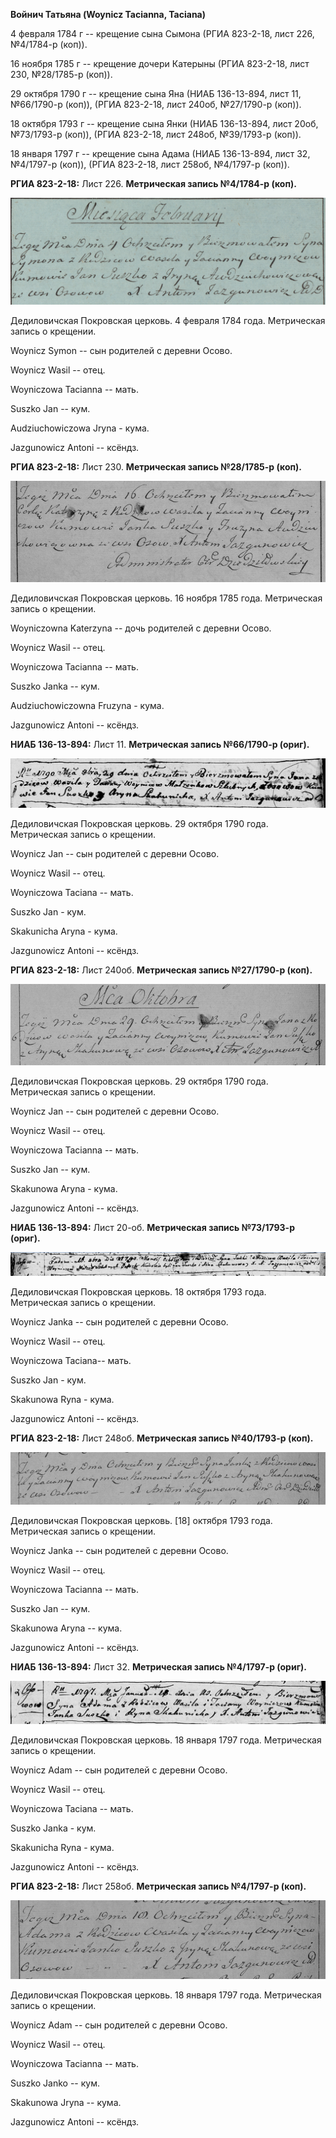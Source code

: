 **Войнич Татьяна (Woynicz Tacianna, Taciana)**

4 февраля 1784 г -- крещение сына Сымона (РГИА 823-2-18, лист 226,
№4/1784-р (коп)).

16 ноября 1785 г -- крещение дочери Катерыны (РГИА 823-2-18, лист 230,
№28/1785-р (коп)).

29 октября 1790 г -- крещение сына Яна (НИАБ 136-13-894, лист 11,
№66/1790-р (коп)), (РГИА 823-2-18, лист 240об, №27/1790-р (коп)).

18 октября 1793 г -- крещение сына Янки (НИАБ 136-13-894, лист 20об,
№73/1793-р (коп)), (РГИА 823-2-18, лист 248об, №39/1793-р (коп)).

18 января 1797 г -- крещение сына Адама (НИАБ 136-13-894, лист 32,
№4/1797-р (коп)), (РГИА 823-2-18, лист 258об, №4/1797-р (коп)).

**РГИА 823-2-18:** Лист 226. **Метрическая запись №4/1784-р (коп).**

![](./media/834fa81a05ae560e5769744c309c4cdc2260ff17.png)

Дедиловичская Покровская церковь. 4 февраля 1784 года. Метрическая
запись о крещении.

Woynicz Symon -- сын родителей с деревни Осово.

Woynicz Wasil -- отец.

Woyniczowa Tacianna -- мать.

Suszko Jan -- кум.

Audziuchowiczowa Jryna - кума.

Jazgunowicz Antoni -- ксёндз.

**РГИА 823-2-18:** Лист 230. **Метрическая запись №28/1785-р (коп).**

![](./media/bd64f9b0f291488371e254ff6d18d2862765bb4a.png)

Дедиловичская Покровская церковь. 16 ноября 1785 года. Метрическая
запись о крещении.

Woyniczowna Katerzyna -- дочь родителей с деревни Осово.

Woynicz Wasil -- отец.

Woyniczowa Tacianna -- мать.

Suszko Janka -- кум.

Audziuchowiczowna Fruzyna - кума.

Jazgunowicz Antoni -- ксёндз.

**НИАБ 136-13-894:** Лист 11. **Метрическая запись №66/1790-р (ориг).**

![](./media/67ffdc0477f7fa3db6b3b526c01ffccb5c6b8ef5.png)

Дедиловичская Покровская церковь. 29 октября 1790 года. Метрическая
запись о крещении.

Woynicz Jan -- сын родителей с деревни Осово.

Woynicz Wasil -- отец.

Woyniczowa Taciana -- мать.

Suszko Jan - кум.

Skakunicha Aryna - кума.

Jazgunowicz Antoni -- ксёндз.

**РГИА 823-2-18:** Лист 240об. **Метрическая запись №27/1790-р (коп).**

![](./media/266d9be0b9c4c14dac48a7bdc99f96472c6c39a4.png)

Дедиловичская Покровская церковь. 29 октября 1790 года. Метрическая
запись о крещении.

Woynicz Jan -- сын родителей с деревни Осово.

Woynicz Wasil -- отец.

Woyniczowa Tacianna -- мать.

Suszko Jan -- кум.

Skakunowa Aryna - кума.

Jazgunowicz Antoni -- ксёндз.

**НИАБ 136-13-894:** Лист 20-об. **Метрическая запись №73/1793-р
(ориг).**

![](./media/cd30b04d67b406e035210ccde29c1b02b4898432.png)

Дедиловичская Покровская церковь. 18 октября 1793 года. Метрическая
запись о крещении.

Woynicz Janka -- сын родителей с деревни Осовo.

Woynicz Wasil -- отец.

Woyniczowa Taсiana-- мать.

Suszko Jan - кум.

Skakunowa Ryna - кума.

Jazgunowicz Antoni -- ксёндз.

**РГИА 823-2-18:** Лист 248об. **Метрическая запись №40/1793-р (коп).**

![](./media/e24251d48d2eeec0728fc12e8e8601f01195a5b1.png)

Дедиловичская Покровская церковь. \[18\] октября 1793 года. Метрическая
запись о крещении.

Woynicz Janka -- сын родителей с деревни Осово.

Woynicz Wasil -- отец.

Woyniczowa Tacianna -- мать.

Suszko Jan -- кум.

Skakunowa Aryna -- кума.

Jazgunowicz Antoni -- ксёндз.

**НИАБ 136-13-894:** Лист 32. **Метрическая запись №4/1797-р (ориг).**

![](./media/b93ddd6e5f3551e27e5715ffd75e71b52d0c1c7c.png)

Дедиловичская Покровская церковь. 18 января 1797 года. Метрическая
запись о крещении.

Woynicz Adam -- сын родителей с деревни Осовo.

Woynicz Wasil -- отец.

Woyniczowa Taciana -- мать.

Suszko Janka - кум.

Skakunicha Ryna - кума.

Jazgunowicz Antoni -- ксёндз.

**РГИА 823-2-18:** Лист 258об. **Метрическая запись №4/1797-р (коп).**

![](./media/f8e70dfc5d60257e4b28edb659b5ffb4e0bd9858.png)

Дедиловичская Покровская церковь. 18 января 1797 года. Метрическая
запись о крещении.

Woynicz Adam -- сын родителей с деревни Осово.

Woynicz Wasil -- отец.

Woyniczowa Tacianna -- мать.

Suszko Janko -- кум.

Skakunowa Jryna -- кума.

Jazgunowicz Antoni -- ксёндз.
